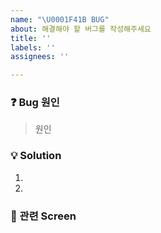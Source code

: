 ```yaml
---
name: "\U0001F41B BUG"
about: 해결해야 할 버그를 작성해주세요
title: ''
labels: ''
assignees: ''

---
```


### ❓ Bug 원인
> 원인
### 💡 Solution
1. 
2.

### 📱 관련 Screen